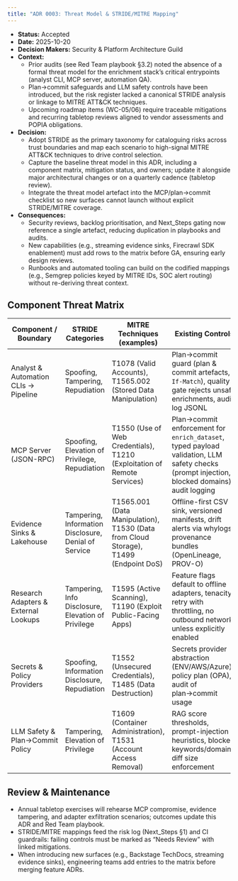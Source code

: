 ```yaml
---
title: "ADR 0003: Threat Model & STRIDE/MITRE Mapping"
---
```


- **Status:** Accepted
- **Date:** 2025-10-20
- **Decision Makers:** Security & Platform Architecture Guild
- **Context:**
  - Prior audits (see Red Team playbook §3.2) noted the absence of a formal threat model for the enrichment stack’s critical entrypoints (analyst CLI, MCP server, automation QA).
  - Plan→commit safeguards and LLM safety controls have been introduced, but the risk register lacked a canonical STRIDE analysis or linkage to MITRE ATT&CK techniques.
  - Upcoming roadmap items (WC-05/06) require traceable mitigations and recurring tabletop reviews aligned to vendor assessments and POPIA obligations.
- **Decision:**
  - Adopt STRIDE as the primary taxonomy for cataloguing risks across trust boundaries and map each scenario to high-signal MITRE ATT&CK techniques to drive control selection.
  - Capture the baseline threat model in this ADR, including a component matrix, mitigation status, and owners; update it alongside major architectural changes or on a quarterly cadence (tabletop review).
  - Integrate the threat model artefact into the MCP/plan→commit checklist so new surfaces cannot launch without explicit STRIDE/MITRE coverage.
- **Consequences:**
  - Security reviews, backlog prioritisation, and Next_Steps gating now reference a single artefact, reducing duplication in playbooks and audits.
  - New capabilities (e.g., streaming evidence sinks, Firecrawl SDK enablement) must add rows to the matrix before GA, ensuring early design reviews.
  - Runbooks and automated tooling can build on the codified mappings (e.g., Semgrep policies keyed by MITRE IDs, SOC alert routing) without re-deriving threat context.

## Component Threat Matrix

| Component / Boundary | STRIDE Categories | MITRE Techniques (examples) | Existing Controls | Planned Enhancements |
| --- | --- | --- | --- | --- |
| Analyst & Automation CLIs → Pipeline | Spoofing, Tampering, Repudiation | T1078 (Valid Accounts), T1565.002 (Stored Data Manipulation) | Plan→commit guard (plan & commit artefacts, `If-Match`), quality gate rejects unsafe enrichments, audit log JSONL | Policy-as-code enforcement for destructive commands, Semgrep policy for CLI diff review |
| MCP Server (JSON-RPC) | Spoofing, Elevation of Privilege, Repudiation | T1550 (Use of Web Credentials), T1210 (Exploitation of Remote Services) | Plan→commit enforcement for `enrich_dataset`, typed payload validation, LLM safety checks (prompt injection, blocked domains), audit logging | Signed MCP session manifests, automated fuzzing & replay tests, mutual auth for future network transport |
| Evidence Sinks & Lakehouse | Tampering, Information Disclosure, Denial of Service | T1565.001 (Data Manipulation), T1530 (Data from Cloud Storage), T1499 (Endpoint DoS) | Offline-first CSV sink, versioned manifests, drift alerts via whylogs, provenance bundles (OpenLineage, PROV-O) | Streaming sink authN/Z, continuous drift alert routing, storage-level immutability guarantees |
| Research Adapters & External Lookups | Tampering, Info Disclosure, Elevation of Privilege | T1595 (Active Scanning), T1190 (Exploit Public-Facing Apps) | Feature flags default to offline adapters, tenacity retry with throttling, no outbound network unless explicitly enabled | Adapter sandboxing (timeout/allowlists), telemetry for adapter failures, credential vault integration for third-party APIs |
| Secrets & Policy Providers | Spoofing, Information Disclosure, Repudiation | T1552 (Unsecured Credentials), T1485 (Data Destruction) | Secrets provider abstraction (ENV/AWS/Azure), policy plan (OPA), audit of plan→commit usage | Rotation playbooks with Sigstore attestations, automated secrets scanning & SBOM diff alerts |
| LLM Safety & Plan→Commit Policy | Tampering, Elevation of Privilege | T1609 (Container Administration), T1531 (Account Access Removal) | RAG score thresholds, prompt-injection heuristics, blocked keywords/domains, diff size enforcement | Ragas-based evaluation in CI, red-team automation covering OWASP LLM Top-10 scenarios |

## Review & Maintenance

- Annual tabletop exercises will rehearse MCP compromise, evidence tampering, and adapter exfiltration scenarios; outcomes update this ADR and Red Team playbook.
- STRIDE/MITRE mappings feed the risk log (Next_Steps §1) and CI guardrails: failing controls must be marked as “Needs Review” with linked mitigations.
- When introducing new surfaces (e.g., Backstage TechDocs, streaming evidence sinks), engineering teams add entries to the matrix before merging feature ADRs.
